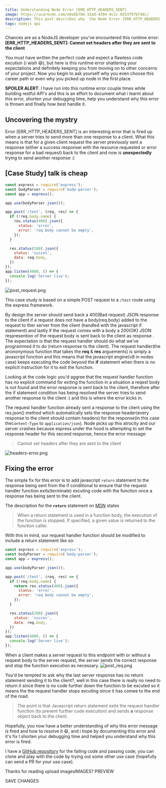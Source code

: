```yaml
---
title: Understanding Node Error [ERR_HTTP_HEADERS_SENT]
image: https://ucarecdn.com/e0a5b7b8-33ad-4304-9c1c-0253f97bf48c/
description: This post describes why  the Node Error [ERR_HTTP_HEADERS_SENT] cannot set headers after they are sent.
tags: nodejs api
---
```


Chances are as a NodeJS developer you've encountered this runtime error:
**[ERR_HTTP_HEADERS_SENT]: Cannot set headers after they are sent to the client**

You must have written the perfect code and expect a flawless code excution (i wish :laughing:), but here is this runtime error shattering your expectations and definitely keeping you from moving on to other concerns of your project. Now you begin to ask yourself why you even choose this career path or even why you picked up node in the first place.

**SPOILER ALERT**: I have run into this runtime error couple times while building restful API's and this is an effort to document what i learnt about this error, shorten your debugging time, help you understand why this error is thrown and finally how best handle it.

## Uncovering the mystry
Error [ERR_HTTP_HEADERS_SENT] is an interesting error that is fired up when a server tries to send more than one response to a client. What this means is that for a given client request the server previously sent a response (either a success responsei with the resource requested or error response for a bad request) back to the client and now is **unexpectedly** trying to send another response :(

## [Case Study] talk is cheap
```javascript
const express = require('express');
const bodyParser = require('body-parser');
const app = express();

app.use(bodyParser.json());

app.post('/test', (req, res) => {
  if (!req.body.name) {
    res.status(400).json({
      status: 'error',
      error: 'req body cannot be empty',
    });
  }

  res.status(200).json({
    status: 'succes',
    data: req.body,
  })
});
app.listen(4000, () => {
  console.log('Server live');
});
```
![post_request.png](https://ucarecdn.com/1aa8cb2b-2e61-469b-ad36-3b0953d5a348/)

This case study is based on a simple POST request to a `/test` route using the express framework. 

By design the server should send back a 400(Bad request) JSON response to the client if a request does not have a body(req.body) added to the request to ther server from the client (handled with the javascript if statement) and lastly if the request comes with a body a 200(OK) JSON respresention of the request body is sent back to the client as response . The expectation is that the request handler should do what we've programmed it to do (return response to the client). The request handler(the anononymous function that takes the **req** & **res** arguements) is simply a javascript function and this means that the javascript engine(v8 in nodes case) keeps executing the code beyond the **if** statement when there is no explicit instruction for it to exit the function. 

Looking at the code logic you'd aggree that the request handler function has no explicit command for exiting the function in a situation a reqest body is not found and the error response is sent back to the client, therefore after the if statement condition has being resolved the server tries to send another response to the client :( and this is where the error kicks in.

The request handler function already sent a response to the client using the res.json() method which automatically sets the response header(every response to the client should contain headers) for the response(in this case the`Content-Type` to `application/json`). Node picks up this atrocity and our server crashes because express under the hood is attempting to set the response header for this second response, hence the error message:

> Cannot set headers after they are sent to the client

![headers-error.png](https://ucarecdn.com/79954b2e-1a7d-4f68-a720-205d3a030694/)

## Fixing the error

The simple fix for this error is to add javascript `return` statement to the response being sent from the if conditional to ensure that the request handler function exits(terminate) excuting code with the function once a response has being sent to the client.

The description for the **`return`** statement on [MDN](https://developer.mozilla.org/en-US/docs/Web/JavaScript/Reference/Statements/return) states
> When a return statement is used in a function body, the execution of the function is stopped. If specified, a given value is returned to the function caller.

With this in mind, our request handler function should be modified to include a return statement like so:
```javascript
const express = require('express');
const bodyParser = require('body-parser');
const app = express();

app.use(bodyParser.json());

app.post('/test', (req, res) => {
  if (!req.body.name) {
    return res.status(400).json({
      status: 'error',
      error: 'req body cannot be empty',
    });
  }

  res.status(200).json({
    status: 'succes',
    data: req.body,
  })
});
app.listen(4000, () => {
  console.log('Server live');
});
```
When a client makes a server request to this endpoint with or without a request body to the server request, the server sends the correct response and stop the function execution as necessary.
![post_req.png](https://ucarecdn.com/6f506581-4f7d-4918-8c3e-5a352f65b53e/)

You'd be tempted to ask why the last server response has no return statement sending it to the client?, well in this case there is really no need to return it since there is no code further down the function to be excuted so it means the the request handler stops excuting since it has comee to the end of the road. 


> The point is that Javascript return statement exits the request handler function (to prevent further code execution) and sends **a** response object back to the client.

Hopefully, you now have a better understanding of why this error message is fired and how to resolve it :smile:, and i hope by documenting this error and it's fix I shorten your debugging time and helped you understand why this error is fired.

I have a [GitHub repository](https://github.com/OPARA-PROSPER/node-server-error) for the failing code and passing code, you can clone and play with the code by trying out some other use case (hopefully can send a PR for your use case).

Thanks for reading
upload imagesIMAGES?
PREVIEW

SAVE CHANGES